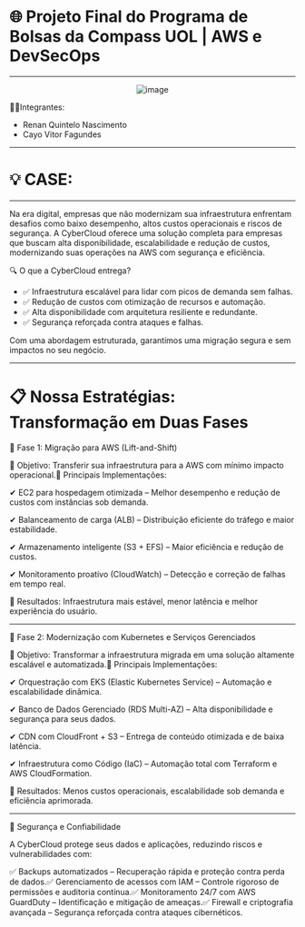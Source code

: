 # 🌐 Projeto Final do Programa de Bolsas da Compass UOL | AWS e DevSecOps

---

<div align="center">

![image](https://github.com/user-attachments/assets/c01edf40-226e-462f-a3ab-eb9d313584b3)


</div>


👤👤Integrantes: 

- Renan Quintelo Nascimento
- Cayo Vitor Fagundes


---


# 💡 CASE: 


---


Na era digital, empresas que não modernizam sua infraestrutura enfrentam desafios como baixo desempenho, altos custos operacionais e riscos de segurança. A CyberCloud oferece uma solução completa para empresas que buscam alta disponibilidade, escalabilidade e redução de custos, modernizando suas operações na AWS com segurança e eficiência.

🔍 O que a CyberCloud entrega?
- ✅ Infraestrutura escalável para lidar com picos de demanda sem falhas.
- ✅ Redução de custos com otimização de recursos e automação.
- ✅ Alta disponibilidade com arquitetura resiliente e redundante.
- ✅ Segurança reforçada contra ataques e falhas.

Com uma abordagem estruturada, garantimos uma migração segura e sem impactos no seu negócio.


---


# 📋 Nossa Estratégias: Transformação em Duas Fases

🔹 Fase 1: Migração para AWS (Lift-and-Shift)

📌 Objetivo: Transferir sua infraestrutura para a AWS com mínimo impacto operacional.📌 Principais Implementações:

✔ EC2 para hospedagem otimizada – Melhor desempenho e redução de custos com instâncias sob demanda.

✔ Balanceamento de carga (ALB) – Distribuição eficiente do tráfego e maior estabilidade.

✔ Armazenamento inteligente (S3 + EFS) – Maior eficiência e redução de custos.

✔ Monitoramento proativo (CloudWatch) – Detecção e correção de falhas em tempo real.

🎯 Resultados: Infraestrutura mais estável, menor latência e melhor experiência do usuário.




---


🔹 Fase 2: Modernização com Kubernetes e Serviços Gerenciados

📌 Objetivo: Transformar a infraestrutura migrada em uma solução altamente escalável e automatizada.📌 Principais Implementações:

✔ Orquestração com EKS (Elastic Kubernetes Service) – Automação e escalabilidade dinâmica.

✔ Banco de Dados Gerenciado (RDS Multi-AZ) – Alta disponibilidade e segurança para seus dados.

✔ CDN com CloudFront + S3 – Entrega de conteúdo otimizada e de baixa latência.

✔ Infraestrutura como Código (IaC) – Automação total com Terraform e AWS CloudFormation.

🎯 Resultados: Menos custos operacionais, escalabilidade sob demanda e eficiência aprimorada.


---

🔐 Segurança e Confiabilidade

A CyberCloud protege seus dados e aplicações, reduzindo riscos e vulnerabilidades com:

✅ Backups automatizados – Recuperação rápida e proteção contra perda de dados.✅ Gerenciamento de acessos com IAM – Controle rigoroso de permissões e auditoria contínua.✅ Monitoramento 24/7 com AWS GuardDuty – Identificação e mitigação de ameaças.✅ Firewall e criptografia avançada – Segurança reforçada contra ataques cibernéticos.
